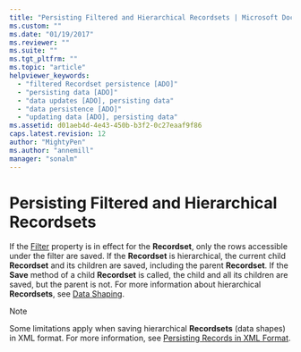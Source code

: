 ```yaml
---
title: "Persisting Filtered and Hierarchical Recordsets | Microsoft Docs"
ms.custom: ""
ms.date: "01/19/2017"
ms.reviewer: ""
ms.suite: ""
ms.tgt_pltfrm: ""
ms.topic: "article"
helpviewer_keywords: 
  - "filtered Recordset persistence [ADO]"
  - "persisting data [ADO]"
  - "data updates [ADO], persisting data"
  - "data persistence [ADO]"
  - "updating data [ADO], persisting data"
ms.assetid: d01aeb4d-4e43-450b-b3f2-0c27eaaf9f86
caps.latest.revision: 12
author: "MightyPen"
ms.author: "annemill"
manager: "sonalm"
---
```

# Persisting Filtered and Hierarchical Recordsets
If the [Filter](../../../ado/reference/ado-api/filter-property.md) property is in effect for the **Recordset**, only the rows accessible under the filter are saved. If the **Recordset** is hierarchical, the current child **Recordset** and its children are saved, including the parent **Recordset**. If the **Save** method of a child **Recordset** is called, the child and all its children are saved, but the parent is not. For more information about hierarchical **Recordsets**, see [Data Shaping](../../../ado/guide/data/data-shaping.md).  
  
> [!NOTE]
>  Some limitations apply when saving hierarchical **Recordsets** (data shapes) in XML format. For more information, see [Persisting Records in XML Format](../../../ado/guide/data/persisting-records-in-xml-format.md).